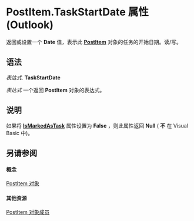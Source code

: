 
# PostItem.TaskStartDate 属性 (Outlook)

返回或设置一个 **Date** 值，表示此 **[PostItem](de44065d-4e93-315a-279f-7b92f09c0465.md)** 对象的任务的开始日期。读/写。


## 语法

 _表达式_. **TaskStartDate**

 _表达式_ 一个返回 **PostItem** 对象的表达式。


## 说明

如果将 **[IsMarkedAsTask](a84195b3-8d6e-8842-6747-86977f4dfaad.md)** 属性设置为 **False** ，则此属性返回 **Null** ( **不** 在 Visual Basic 中)。


## 另请参阅


#### 概念


[PostItem 对象](de44065d-4e93-315a-279f-7b92f09c0465.md)
#### 其他资源


[PostItem 对象成员](5b150db1-c96d-0721-ec36-d5b5ebc20fd8.md)